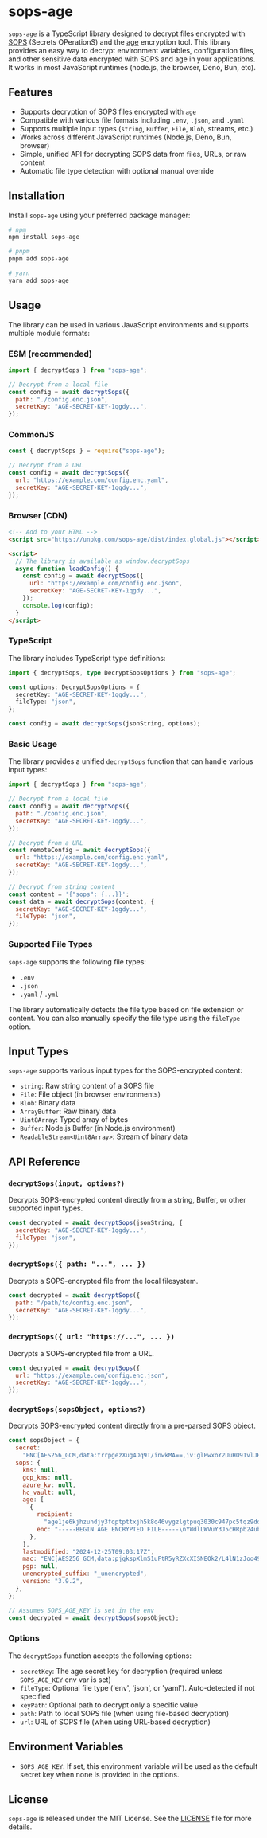 # sops-age

`sops-age` is a TypeScript library designed to decrypt files encrypted with [SOPS](https://github.com/getsops/sops) (Secrets OPerationS) and the [age](https://github.com/FiloSottile/age) encryption tool. This library provides an easy way to decrypt environment variables, configuration files, and other sensitive data encrypted with SOPS and age in your applications. It works in most JavaScript runtimes (node.js, the browser, Deno, Bun, etc).

## Features

- Supports decryption of SOPS files encrypted with `age`
- Compatible with various file formats including `.env`, `.json`, and `.yaml`
- Supports multiple input types (`string`, `Buffer`, `File`, `Blob`, streams, etc.)
- Works across different JavaScript runtimes (Node.js, Deno, Bun, browser)
- Simple, unified API for decrypting SOPS data from files, URLs, or raw content
- Automatic file type detection with optional manual override

## Installation

Install `sops-age` using your preferred package manager:

```sh
# npm
npm install sops-age

# pnpm
pnpm add sops-age

# yarn
yarn add sops-age
```

## Usage

The library can be used in various JavaScript environments and supports multiple module formats:

### ESM (recommended)

```js
import { decryptSops } from "sops-age";

// Decrypt from a local file
const config = await decryptSops({
  path: "./config.enc.json",
  secretKey: "AGE-SECRET-KEY-1qgdy...",
});
```

### CommonJS

```js
const { decryptSops } = require("sops-age");

// Decrypt from a URL
const config = await decryptSops({
  url: "https://example.com/config.enc.yaml",
  secretKey: "AGE-SECRET-KEY-1qgdy...",
});
```

### Browser (CDN)

```html
<!-- Add to your HTML -->
<script src="https://unpkg.com/sops-age/dist/index.global.js"></script>

<script>
  // The library is available as window.decryptSops
  async function loadConfig() {
    const config = await decryptSops({
      url: "https://example.com/config.enc.json",
      secretKey: "AGE-SECRET-KEY-1qgdy...",
    });
    console.log(config);
  }
</script>
```

### TypeScript

The library includes TypeScript type definitions:

```ts
import { decryptSops, type DecryptSopsOptions } from "sops-age";

const options: DecryptSopsOptions = {
  secretKey: "AGE-SECRET-KEY-1qgdy...",
  fileType: "json",
};

const config = await decryptSops(jsonString, options);
```

### Basic Usage

The library provides a unified `decryptSops` function that can handle various input types:

```js
import { decryptSops } from "sops-age";

// Decrypt from a local file
const config = await decryptSops({
  path: "./config.enc.json",
  secretKey: "AGE-SECRET-KEY-1qgdy...",
});

// Decrypt from a URL
const remoteConfig = await decryptSops({
  url: "https://example.com/config.enc.yaml",
  secretKey: "AGE-SECRET-KEY-1qgdy...",
});

// Decrypt from string content
const content = '{"sops": {...}}';
const data = await decryptSops(content, {
  secretKey: "AGE-SECRET-KEY-1qgdy...",
  fileType: "json",
});
```

### Supported File Types

`sops-age` supports the following file types:

- `.env`
- `.json`
- `.yaml` / `.yml`

The library automatically detects the file type based on file extension or content. You can also manually specify the file type using the `fileType` option.

## Input Types

`sops-age` supports various input types for the SOPS-encrypted content:

- `string`: Raw string content of a SOPS file
- `File`: File object (in browser environments)
- `Blob`: Binary data
- `ArrayBuffer`: Raw binary data
- `Uint8Array`: Typed array of bytes
- `Buffer`: Node.js Buffer (in Node.js environment)
- `ReadableStream<Uint8Array>`: Stream of binary data

## API Reference

### `decryptSops(input, options?)`

Decrypts SOPS-encrypted content directly from a string, Buffer, or other supported input types.

```js
const decrypted = await decryptSops(jsonString, {
  secretKey: "AGE-SECRET-KEY-1qgdy...",
  fileType: "json",
});
```

### `decryptSops({ path: "...", ... })`

Decrypts a SOPS-encrypted file from the local filesystem.

```js
const decrypted = await decryptSops({
  path: "/path/to/config.enc.json",
  secretKey: "AGE-SECRET-KEY-1qgdy...",
});
```

### `decryptSops({ url: "https://...", ... })`

Decrypts a SOPS-encrypted file from a URL.

```js
const decrypted = await decryptSops({
  url: "https://example.com/config.enc.json",
  secretKey: "AGE-SECRET-KEY-1qgdy...",
});
```

### `decryptSops(sopsObject, options?)`

Decrypts SOPS-encrypted content directly from a pre-parsed SOPS object.

```js
const sopsObject = {
  secret:
    "ENC[AES256_GCM,data:trrpgezXug4Dq9T/inwkMA==,iv:glPwxoY2UuHO91vlJRaqYtFkPY1VsWvkJtfkEKZJdns=,tag:v7DbOYl7C5gdQRdW6BVoLw==,type:str]",
  sops: {
    kms: null,
    gcp_kms: null,
    azure_kv: null,
    hc_vault: null,
    age: [
      {
        recipient:
          "age1je6kjhzuhdjy3fqptpttxjh5k8q46vygzlgtpuq3030c947pc5tqz9dqvr",
        enc: "-----BEGIN AGE ENCRYPTED FILE-----\nYWdlLWVuY3J5cHRpb24ub3JnL3YxCi0+IFgyNTUxOSBsYVh6WTdzNnArL1E1RVVw\nZEoyU2hqZVZuVjR3bFJ2dlZaOGQ4VUVla1hVCll3MDZrY1VZeWtPNzVPUGNFWjBK\ncDZLVFZheU4wK0hBOTNmRFcwUkE4OFkKLS0tIHl3Y0x5Sk9lVDRCQkR3QzNzRWY4\ncFNPWFZqdEtyUmFhL3pLOHJvNlhuTTAKNLKVIFujPtmpYo/Oycit0JbcfPVN2TN5\nG9emUjK1XVOwkNda0olhEt4KAjSBV7dYt8luOL8VQeR33PadX7RK3A==\n-----END AGE ENCRYPTED FILE-----\n",
      },
    ],
    lastmodified: "2024-12-25T09:03:17Z",
    mac: "ENC[AES256_GCM,data:pjgkspXlmS1uFtR5yRZXcXISNEOk2/L4lN1zJoo49kgbABun2EwpZ2wfhPUDEDKn7kfmKuSOl4xQ/adUHVJh6bOHyQTf9lfH2BekCy828BIODowzk2tR5uiin8bB5q5VQfNJIaYEn3EWpGaOupEaNTZOyi5ML+WXB8s6w53Wg0w=,iv:wKEh9xSZ5RtsNdlRcEpYnbLKmUV6yitneJQhVt7qBSM=,tag:CmfHyYRe2/GVEexW5A8OWg==,type:str]",
    pgp: null,
    unencrypted_suffix: "_unencrypted",
    version: "3.9.2",
  },
};

// Assumes SOPS_AGE_KEY is set in the env
const decrypted = await decryptSops(sopsObject);
```

### Options

The `decryptSops` function accepts the following options:

- `secretKey`: The age secret key for decryption (required unless `SOPS_AGE_KEY` env var is set)
- `fileType`: Optional file type ('env', 'json', or 'yaml'). Auto-detected if not specified
- `keyPath`: Optional path to decrypt only a specific value
- `path`: Path to local SOPS file (when using file-based decryption)
- `url`: URL of SOPS file (when using URL-based decryption)

## Environment Variables

- `SOPS_AGE_KEY`: If set, this environment variable will be used as the default secret key when none is provided in the options.

## License

`sops-age` is released under the MIT License. See the [LICENSE](./LICENSE.md) file for more details.
